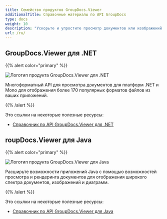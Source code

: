```yaml
---
title: Семейство продуктов GroupDocs.Viewer
additionalTitle: Справочные материалы по API GroupDocs
type: docs
weight: 10
description: "Ускорьте и упростите просмотр документов или изображений в любом кросс-платформенном приложении с помощью наших собственных API-интерфейсов GroupDocs.Viewer для .NET и Java."
url: /ru/
---
```


## GroupDocs.Viewer для .NET

{{% alert color="primary" %}} 

![Логотип продукта GroupDocs.Viewer для .NET](../gdocs_net.png)

Многоформатный API для просмотра документов для платформ .NET и Mono для отображения более 170 популярных форматов файлов из ваших приложений.

{{% /alert %}} 

Это ссылки на некоторые полезные ресурсы:

- [Справочник по API GroupDocs.Viewer для .NET](/viewer/ru/net/)


## roupDocs.Viewer для Java

{{% alert color="primary" %}}

![Логотип продукта GroupDocs.Viewer для Java](../gdocs_java.png)

Расширьте возможности приложений Java с помощью возможностей просмотра и рендеринга документов для отображения широкого спектра документов, изображений и диаграмм.

{{% /alert %}}

Это ссылки на некоторые полезные ресурсы:

- [Справочник по API GroupDocs.Viewer для Java](/viewer/java/)

